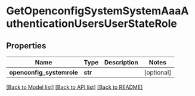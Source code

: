# GetOpenconfigSystemSystemAaaAuthenticationUsersUserStateRole

## Properties
Name | Type | Description | Notes
------------ | ------------- | ------------- | -------------
**openconfig_systemrole** | **str** |  | [optional] 

[[Back to Model list]](../README.md#documentation-for-models) [[Back to API list]](../README.md#documentation-for-api-endpoints) [[Back to README]](../README.md)


